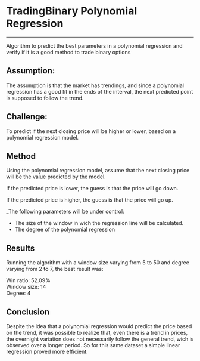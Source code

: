 # TradingBinary Polynomial Regression
___
Algorithm to predict the best parameters in a polynomial regression and verify if it is a good method to trade binary options

## Assumption:
The assumption is that the market has trendings, and since a polynomial regression has a good fit in the ends of the interval, the next predicted point is supposed to follow the trend.

## Challenge:
To predict if the next closing price will be higher or lower, based on a polynomial regression model.

## Method
Using the polynomial regression model, assume that the next closing price will be the value predicted by the model.

If the predicted price is lower, the guess is that the price will go down.

If the predicted price is higher, the guess is that the price will go up.

_The following parameters will be under control:

- The size of the window in wich the regression line will be calculated.
- The degree of the polynomial regression

## Results
Running the algorithm with a window size varying from 5 to 50 and degree varying from 2 to 7, the best result was:

Win ratio: 52.09%\
Window size: 14\
Degree: 4

## Conclusion
Despite the idea that a polynomial regression would predict the price based on the trend, it was possible to realize that, even there is a trend in prices, the overnight variation does not necessarily follow the general trend, wich is observed over a longer period. So for this same dataset a simple linear regression proved more efficient.
